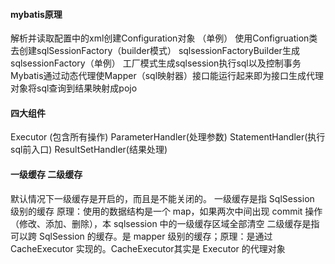 #### mybatis原理
解析并读取配置中的xml创建Configuration对象 （单例）
使用Configruation类去创建sqlSessionFactory（builder模式）
sqlsessionFactoryBuilder生成sqlsessionFactory（单例）
工厂模式生成sqlsession执行sql以及控制事务
Mybatis通过动态代理使Mapper（sql映射器）接口能运行起来即为接口生成代理对象将sql查询到结果映射成pojo

#### 四大组件
Executor (包含所有操作)
ParameterHandler(处理参数)
StatementHandler(执行sql前入口)
ResultSetHandler(结果处理)

#### 一级缓存 二级缓存
默认情况下一级缓存是开启的，而且是不能关闭的。
一级缓存是指 SqlSession 级别的缓存 原理：使用的数据结构是一个 map，如果两次中间出现 commit 操作 （修改、添加、删除），本 sqlsession 中的一级缓存区域全部清空
二级缓存是指可以跨 SqlSession 的缓存。是 mapper 级别的缓存；原理：是通过 CacheExecutor 实现的。CacheExecutor其实是 Executor 的代理对象